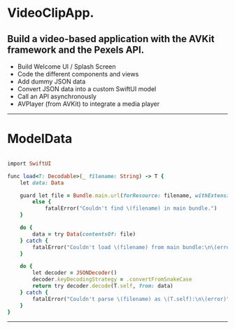 VideoClipApp.
==========

Build a video-based application with the AVKit framework and the Pexels API.
-----------
- Build Welcome UI / Splash Screen
- Code the different components and views
- Add dummy JSON data
- Convert JSON data into a custom SwiftUI model
- Call an API asynchronously
- AVPlayer (from AVKit) to integrate a media player

----------

ModelData
===============

````ruby

import SwiftUI

func load<T: Decodable>(_ filename: String) -> T {
    let data: Data

    guard let file = Bundle.main.url(forResource: filename, withExtension: nil)
        else {
            fatalError("Couldn't find \(filename) in main bundle.")
    }

    do {
        data = try Data(contentsOf: file)
    } catch {
        fatalError("Couldn't load \(filename) from main bundle:\n\(error)")
    }

    do {
        let decoder = JSONDecoder()
        decoder.keyDecodingStrategy = .convertFromSnakeCase
        return try decoder.decode(T.self, from: data)
    } catch {
        fatalError("Couldn't parse \(filename) as \(T.self):\n\(error)")
    }
}
````
----

